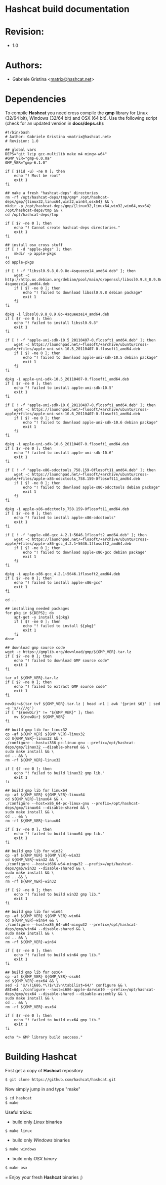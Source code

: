Hashcat build documentation
=
# Revision:
* 1.0

# Authors:
* Gabriele Gristina <<matrix@hashcat.net>>

# Dependencies

To compile **Hashcat** you need cross compile the **gmp** library for Linux (32/64 bit), Windows (32/64 bit) and OSX (64 bit).
Use the following script (check for an updated version in **docs/deps.sh**):

    #!/bin/bash
    # Author: Gabriele Gristina <matrix@hashcat.net>
    # Revision: 1.0
    
    ## global vars
    DEPS="git lzip gcc-multilib make m4 mingw-w64"
    #GMP_VER="gmp-6.0.0a"
    GMP_VER="gmp-6.1.0"
    
    if [ $(id -u) -ne 0 ]; then
	    echo "! Must be root"
	    exit 1
    fi

    ## make a fresh "hashcat-deps" directories
    rm -rf /opt/hashcat-deps/tmp/gmp* /opt/hashcat-deps/gmp/{linux32,linux64,win32,win64,osx64} && \
    mkdir -p /opt/hashcat-deps/gmp/{linux32,linux64,win32,win64,osx64} /opt/hashcat-deps/tmp && \
    cd /opt/hashcat-deps/tmp
    
    if [ $? -ne 0 ]; then
    	echo "! Cannot create hashcat-deps directories."
    	exit 1
    fi
    
    ## install osx cross stuff
    if [ ! -d "apple-pkgs" ]; then
    	mkdir -p apple-pkgs
    fi
    cd apple-pkgs
    
    if [ ! -f "libssl0.9.8_0.9.8o-4squeeze14_amd64.deb" ]; then
    	wget -c http://http.us.debian.org/debian/pool/main/o/openssl/libssl0.9.8_0.9.8o-4squeeze14_amd64.deb
    	if [ $? -ne 0 ]; then
    		echo "! failed to download libssl0.9.8 debian package"
    		exit 1
    	fi
    fi
    
    dpkg -i libssl0.9.8_0.9.8o-4squeeze14_amd64.deb
    if [ $? -ne 0 ]; then
    	echo "! failed to install libssl0.9.8"
    	exit 1
    fi
    
    if [ ! -f "apple-uni-sdk-10.5_20110407-0.flosoft1_amd64.deb" ]; then
    	wget -c https://launchpad.net/~flosoft/+archive/ubuntu/cross-apple/+files/apple-uni-sdk-10.5_20110407-0.flosoft1_amd64.deb
    	if [ $? -ne 0 ]; then
    		echo "! failed to download apple-uni-sdk-10.5 debian package"
    		exit 1
    	fi
    fi
    
    dpkg -i apple-uni-sdk-10.5_20110407-0.flosoft1_amd64.deb
    if [ $? -ne 0 ]; then
    	echo "! failed to install apple-uni-sdk-10.5"
    	exit 1
    fi
    
    if [ ! -f "apple-uni-sdk-10.6_20110407-0.flosoft1_amd64.deb" ]; then
    	wget -c https://launchpad.net/~flosoft/+archive/ubuntu/cross-apple/+files/apple-uni-sdk-10.6_20110407-0.flosoft1_amd64.deb
    	if [ $? -ne 0 ]; then
    		echo "! failed to download apple-uni-sdk-10.6 debian package"
    		exit 1
    	fi
    fi
    
    dpkg -i apple-uni-sdk-10.6_20110407-0.flosoft1_amd64.deb
    if [ $? -ne 0 ]; then
    	echo "! failed to install apple-uni-sdk-10.6"
    	exit 1
    fi
    
    if [ ! -f "apple-x86-odcctools_758.159-0flosoft11_amd64.deb" ]; then
    	wget -c https://launchpad.net/~flosoft/+archive/ubuntu/cross-apple/+files/apple-x86-odcctools_758.159-0flosoft11_amd64.deb
    	if [ $? -ne 0 ]; then
    		echo "! failed to download apple-x86-odcctools debian package"
    		exit 1
    	fi
    fi
    
    dpkg -i apple-x86-odcctools_758.159-0flosoft11_amd64.deb
    if [ $? -ne 0 ]; then
    	echo "! failed to install apple-x86-odcctools"
    	exit 1
    fi
    
    if [ ! -f "apple-x86-gcc_4.2.1~5646.1flosoft2_amd64.deb" ]; then
    	wget -c https://launchpad.net/~flosoft/+archive/ubuntu/cross-apple/+files/apple-x86-gcc_4.2.1~5646.1flosoft2_amd64.deb
    	if [ $? -ne 0 ]; then
    		echo "! failed to download apple-x86-gcc debian package"
    		exit 1
    	fi
    fi
    
    dpkg -i apple-x86-gcc_4.2.1~5646.1flosoft2_amd64.deb
    if [ $? -ne 0 ]; then
    	echo "! failed to install apple-x86-gcc"
    	exit 1
    fi
    
    cd ..
    
    ## installing needed packages
    for pkg in ${DEPS}; do
    	apt-get -y install ${pkg}
    	if [ $? -ne 0 ]; then
    	    echo "! failed to install ${pkg}"
    	    exit 1
    	fi
    done
    
    ## download gmp source code
    wget -c https://gmplib.org/download/gmp/${GMP_VER}.tar.lz
    if [ $? -ne 0 ]; then
    	echo "! failed to download GMP source code"
    	exit 1
    fi
    
    tar xf ${GMP_VER}.tar.lz
    if [ $? -ne 0 ]; then
    	echo "! failed to extract GMP source code"
    	exit 1
    fi
    
    newDir=$(tar tvf ${GMP_VER}.tar.lz | head -n1 | awk '{print $6}' | sed -e 's/\///g')
    if [ "${newDir}" != "${GMP_VER}" ]; then
    	mv ${newDir} ${GMP_VER}
    fi
    
    ## build gmp lib for linux32
    cp -af ${GMP_VER} ${GMP_VER}-linux32
    cd ${GMP_VER}-linux32 && \
    ./configure --host=i386-pc-linux-gnu --prefix=/opt/hashcat-deps/gmp/linux32 --disable-shared && \
    sudo make install && \
    cd .. && \
    rm -rf ${GMP_VER}-linux32
    
    if [ $? -ne 0 ]; then
    	echo "! failed to build linux32 gmp lib."
    	exit 1
    fi
    
    ## build gmp lib for linux64
    cp -af ${GMP_VER} ${GMP_VER}-linux64
    cd ${GMP_VER}-linux64 && \
    ./configure --host=x86_64-pc-linux-gnu --prefix=/opt/hashcat-deps/gmp/linux64 --disable-shared && \
    sudo make install && \
    cd .. && \
    rm -rf ${GMP_VER}-linux64
    
    if [ $? -ne 0 ]; then
    	echo "! failed to build linux64 gmp lib."
    	exit 1
    fi
    
    ## build gmp lib for win32
    cp -af ${GMP_VER} ${GMP_VER}-win32
    cd ${GMP_VER}-win32 && \
    ./configure --host=i686-w64-mingw32 --prefix=/opt/hashcat-deps/gmp/win32 --disable-shared && \
    sudo make install && \
    cd .. && \
    rm -rf ${GMP_VER}-win32
    
    if [ $? -ne 0 ]; then
    	echo "! failed to build win32 gmp lib."
    	exit 1
    fi
    
    ## build gmp lib for win64
    cp -af ${GMP_VER} ${GMP_VER}-win64
    cd ${GMP_VER}-win64 && \
    ./configure --host=x86_64-w64-mingw32 --prefix=/opt/hashcat-deps/gmp/win64 --disable-shared && \
    sudo make install && \
    cd .. && \
    rm -rf ${GMP_VER}-win64
    
    if [ $? -ne 0 ]; then
    	echo "! failed to build win64 gmp lib."
    	exit 1
    fi
    
    ## build gmp lib for osx64
    cp -af ${GMP_VER} ${GMP_VER}-osx64
    cd ${GMP_VER}-osx64 && \
    sed -i 's/\(i686.*\)$/\1\n\tabilist=64/' configure && \
    ABI=64 ./configure --host=i686-apple-darwin10 --prefix=/opt/hashcat-deps/gmp/osx64 --disable-shared --disable-assembly && \
    sudo make install && \
    cd .. && \
    rm -rf ${GMP_VER}-osx64
    
    if [ $? -ne 0 ]; then
    	echo "! failed to build osx64 gmp lib."
    	exit 1
    fi
    
    echo "> GMP library build success."

# Building Hashcat
First get a copy of **Hashcat** repository

```sh
$ git clone https://github.com/hashcat/hashcat.git
```

Now simply jump in and type "make"

```sh
$ cd hashcat
$ make
```

Useful tricks:
- build only *Linux* binaries
```sh
$ make linux
```
- build only *Windows* binaries
```sh
$ make windows
```
- build only *OSX binary*
```sh
$ make osx
```

=
Enjoy your fresh **Hashcat** binaries ;)
